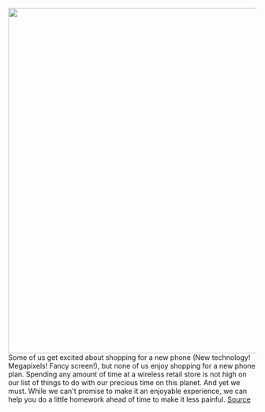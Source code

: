 <img src='https://cdn.vox-cdn.com/thumbor/szaN834orG9vQ4sozm7bQ14I5Qk=/0x0:2040x1360/1200x675/filters:focal(857x517:1183x843)/cdn.vox-cdn.com/uploads/chorus_image/image/69687905/awhite_200223_3916_0446.0.jpg' width='700px' /><br/>
Some of us get excited about shopping for a new phone (New technology! Megapixels! Fancy screen!), but none of us enjoy shopping for a new phone plan. Spending any amount of time at a wireless retail store is not high on our list of things to do with our precious time on this planet. And yet we must. While we can't promise to make it an enjoyable experience, we can help you do a little homework ahead of time to make it less painful.
<a href='https://www.theverge.com/22606623/best-cell-phone-plans-verizon-att-t-mobile'> Source <a/>
